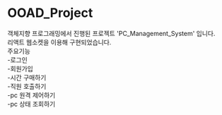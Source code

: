 # OOAD_Project
객체지향 프로그래밍에서 진행된 프로젝트 'PC_Management_System' 입니다. <br>
리액트 웹소켓을 이용해 구현되었습니다. <br>
주요기능 <br>
-로그인 <br>
-회원가입 <br>
-시간 구매하기<br>
-직원 호출하기<br>
-pc 원격 제어하기<br>
-pc 상태 조회하기
